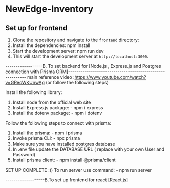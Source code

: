 ﻿# NewEdge-Inventory

## Set up for frontend

1. Clone the repository and navigate to the `frontend` directory:
2. Install the dependencies: npm install
3. Start the development server: npm run dev
4. This will start the development server at `http://localhost:3000`.




 ------------------B. To set backend for [Node.js , Express.js and Postgres connection with Prisma ORM]---------------------------------------------------------
main reference video :https://www.youtube.com/watch?v=GReoWKUnwAg (or follow the following steps)

Install the following library:
1. Install node from the official web site
2. Install Express.js package: -
    npm i express
3. Install the dotenv package: -
    npm i dotenv

Follow the following steps to connect with prisma:
1. Install the prisma: -
     npm i prisma
2. Invoke prisma CLI: - 
     npx prisma
3. Make sure you have installed postgres database
4. In .env file update the DATABASE URL ( replace with your own User and Password)
6. Install prisma client: -
     npm install @prisma/client

SET UP COMPLETE :))
To run server use command: -
    npm run server

-------------------B.To set up frontend for react [React.js]


